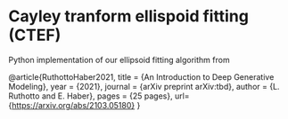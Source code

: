 # Cayley tranform ellispoid fitting (CTEF)

Python implementation of our ellipsoid fitting algorithm from

@article{RuthottoHaber2021,
  title = {An Introduction to Deep Generative Modeling},
  year = {2021},
  journal = {arXiv preprint arXiv:tbd},
  author = {L. Ruthotto and E. Haber},
  pages = {25 pages},
  url={https://arxiv.org/abs/2103.05180}
}


